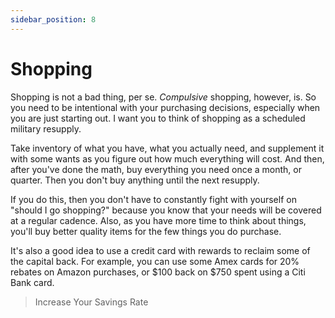 ```yaml
---
sidebar_position: 8
---
```


# Shopping

Shopping is not a bad thing, per se. *Compulsive* shopping, however, is. So you need to be intentional with your purchasing decisions, especially when you are just starting out. I want you to think of shopping as a scheduled military resupply.

Take inventory of what you have, what you actually need, and supplement it with some wants as you figure out how much everything will cost. And then, after you've done the math, buy everything you need once a month, or quarter. Then you don't buy anything until the next resupply. 

If you do this, then you don't have to constantly fight with yourself on "should I go shopping?" because you know that your needs will be covered at a regular cadence. Also, as you have more time to think about things, you'll buy better quality items for the few things you do purchase.

It's also a good idea to use a credit card with rewards to reclaim some of the capital back. For example, you can use some Amex cards for 20% rebates on Amazon purchases, or $100 back on $750 spent using a Citi Bank card.

> Increase Your Savings Rate